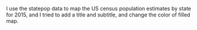 I use the statepop data to map the US census population estimates by state for 2015, and I tried to add a title and subtitle, and change the color of filled map.
